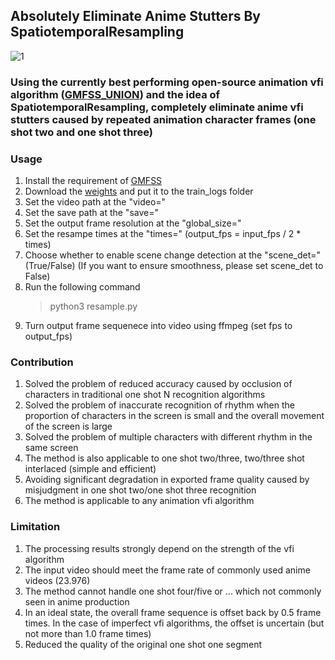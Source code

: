 ## Absolutely Eliminate Anime Stutters By SpatiotemporalResampling
![1](https://github.com/hyw-dev/SpatiotemporalResampling/assets/68835291/3e25f004-a1cf-4866-b918-ca2da92161ee)


### Using the currently best performing open-source animation vfi algorithm ([GMFSS_UNION](https://github.com/98mxr/GMFSS_union)) and the idea of SpatiotemporalResampling, completely eliminate anime vfi stutters caused by repeated animation character frames (one shot two and one shot three)

### Usage
1. Install the requirement of [GMFSS](https://github.com/hyw-dev/GMFSS)
2. Download the [weights](https://drive.google.com/drive/folders/1ghfxbyB4vWmcm4qKKFIzAEOI9CXiI9wq?usp=share_link) and put it to the train_logs folder
3. Set the video path at the "video="
4. Set the save path at the "save="
5. Set the output frame resolution at the "global_size="
6. Set the resampe times at the "times=" (output_fps = input_fps / 2 * times)
7. Choose whether to enable scene change detection at the "scene_det=" (True/False) (If you want to ensure smoothness, please set scene_det to False)
8. Run the following command
   > python3 resample.py
10. Turn output frame sequenece into video using ffmpeg (set fps to output_fps)

### Contribution
1. Solved the problem of reduced accuracy caused by occlusion of characters in traditional one shot N recognition algorithms
2. Solved the problem of inaccurate recognition of rhythm when the proportion of characters in the screen is small and the overall movement of the screen is large
3. Solved the problem of multiple characters with different rhythm in the same screen
4. The method is also applicable to one shot two/three, two/three shot interlaced (simple and efficient)
5. Avoiding significant degradation in exported frame quality caused by misjudgment in one shot two/one shot three recognition
6. The method is applicable to any animation vfi algorithm

###  Limitation
1. The processing results strongly depend on the strength of the vfi algorithm
2. The input video should meet the frame rate of commonly used anime videos (23.976)
3. The method cannot handle one shot four/five or ... which not commonly seen in anime production
4. In an ideal state, the overall frame sequence is offset back by 0.5 frame times. In the case of imperfect vfi algorithms, the offset is uncertain (but not more than 1.0 frame times)
5. Reduced the quality of the original one shot one segment


